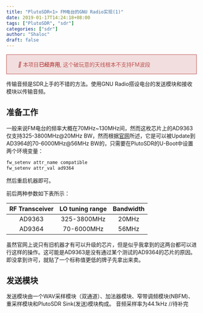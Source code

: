 ```yaml
---
title: "PlutoSDR<1> FM电台的GNU Radio实现(1)"
date: 2019-01-17T14:24:18+08:00
tags: ["PlutoSDR", "sdr"]
categories: ["sdr"]
author: "Shaloc"
draft: false
---
```


<style type='text/css'>
.box-info {
    background: #e7e7e7;
    border-color: #E0DEDE;
    color: #333;
    padding: 15px 20px 15px 30px;
}

.box-alert {
    background: #F2DEDE;
    border-color: #EED3D7;
    color: #B94A48;
    padding: 15px 20px 15px 30px;
}

.box {
    text-shadow: 0 1px 0 rgba(255, 255, 255, 0.5);
    border: 1px solid;
    clear: both;
    margin: 15px 0;
}

.icon-info:before {
    content: '\e804';
}

.icon-alert:before {
    content: '\e800';
}
</style>
<div class="box box-alert">
<i class="icon-alert"> </i>
本项目<strong>已经弃用</strong>, 这个破玩意的天线根本不支持FM波段
</div>

传输音频是SDR上手的不错的方法。使用GNU Radio搭设电台的发送模块和接收模块以传输音频。
## 准备工作
一般来说FM电台的频率大概在70MHz~130MHz间，然而这枚芯片上的AD9363仅支持325-3800MHz@20MHz BW，然而根据[官网](https://wiki.analog.com/university/tools/pluto/users/customizing)所述，它是可以被Update到AD3964的70-6000MHz@56MHz BW的，只需要在PlutoSDR的U-Boot中设置两个环境变量：
```bash
fw_setenv attr_name compatible
fw_setenv attr_val ad9364
```
然后重启机器即可。

前后两种参数如下表所示：

|RF Transceiver|LO tuning range|Bandwidth|
|:--:|:--:|:--:|
|AD9363|325-3800MHz|20MHz|
|AD9364|70-6000MHz|56MHz|

虽然官网上说只有旧机器才有可以升级的芯片，但是似乎我拿到的这两台都可以进行这样的操作。这可能是AD9363是没有通过某个测试的AD9364的芯片的原因。即没拿到许可，就贴了一个标称值更低的牌子先拿出来卖。
## 发送模块
发送模块由一个WAV采样模块（双通道）、加法器模块、窄带调频模块(NBFM)、重采样模块和PlutoSDR Sink(发送)模块构成。
音频采样率为44.1kHz
//待补完
